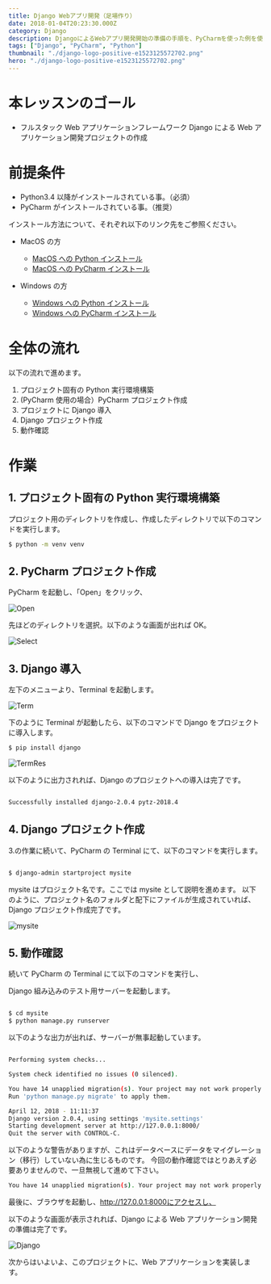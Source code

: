```yaml
---
title: Django Webアプリ開発（足場作り）
date: 2018-01-04T20:23:30.000Z
category: Django
description: DjangoによるWebアプリ開発開始の準備の手順を、PyCharmを使った例を使ってご紹介いたします。
tags: ["Django", "PyCharm", "Python"]
thumbnail: "./django-logo-positive-e1523125572702.png"
hero: "./django-logo-positive-e1523125572702.png"
---
```


# 本レッスンのゴール

- フルスタック Web アプリケーションフレームワーク Django による Web アプリケーション開発プロジェクトの作成

# 前提条件

- Python3.4 以降がインストールされている事。（必須）
- PyCharm がインストールされている事。（推奨）

<attention>

インストール方法について、それぞれ以下のリンク先をご参照ください。

- MacOS の方

  - <a href="https://startappdevfrom35.com/pythondevenvformacos/">MacOS への Python インストール</a>
  - <a href="https://startappdevfrom35.com/pycharminstallformacos/">MacOS への PyCharm インストール</a>

- Windows の方

  - <a href="https://startappdevfrom35.com/pythondevenvinstallforwindows/">Windows への Python インストール</a>
  - <a href="https://startappdevfrom35.com/pycharminstallforwindows/">Windows への PyCharm インストール</a>

</attention>

# 全体の流れ

以下の流れで進めます。

1. プロジェクト固有の Python 実行環境構築
2. (PyCharm 使用の場合）PyCharm プロジェクト作成
3. プロジェクトに Django 導入
4. Django プロジェクト作成
5. 動作確認

<adsence></adsence>

# 作業

## 1. プロジェクト固有の Python 実行環境構築

プロジェクト用のディレクトリを作成し、作成したディレクトリで以下のコマンドを実行します。

```bash
$ python -m venv venv
```

## 2. PyCharm プロジェクト作成

PyCharm を起動し、「Open」をクリック、

![Open](ffc462a8abe209d4699fb705cfe05e13.png)

先ほどのディレクトリを選択。以下のような画面が出れば OK。

![Select](7c5dc0bccc7f97ae49443f972faeebf4.png)

## 3. Django 導入

左下のメニューより、Terminal を起動します。

![Term](eadc4de1dfbe9249682238f6f08dae4f.png)

下のように Terminal が起動したら、以下のコマンドで Django をプロジェクトに導入します。

```bash
$ pip install django
```

![TermRes](74a37b432d0db87c57b1d82611ae2862.png)

以下のように出力されれば、Django のプロジェクトへの導入は完了です。

```bash

Successfully installed django-2.0.4 pytz-2018.4

```

## 4. Django プロジェクト作成

3.の作業に続いて、PyCharm の Terminal にて、以下のコマンドを実行します。

```bash

$ django-admin startproject mysite

```

<point>mysite はプロジェクト名です。ここでは mysite として説明を進めます。</point>
以下のように、プロジェクト名のフォルダと配下にファイルが生成されていれば、
Django プロジェクト作成完了です。

![mysite](3209ab2450de3515048a3e2286f5953b.png)

## 5. 動作確認

続いて PyCharm の Terminal にて以下のコマンドを実行し、

Django 組み込みのテスト用サーバーを起動します。

```bash

$ cd mysite
$ python manage.py runserver

```

以下のような出力が出れば、サーバーが無事起動しています。

```bash

Performing system checks...

System check identified no issues (0 silenced).

You have 14 unapplied migration(s). Your project may not work properly until you apply the migrations for app(s): admin, auth, contenttypes, sessions.
Run 'python manage.py migrate' to apply them.

April 12, 2018 - 11:11:37
Django version 2.0.4, using settings 'mysite.settings'
Starting development server at http://127.0.0.1:8000/
Quit the server with CONTROL-C.

```

<attention>
以下のような警告がありますが、これはデータベースにデータをマイグレーション（移行）していない為に生じるものです。
今回の動作確認ではとりあえず必要ありませんので、一旦無視して進めて下さい。

```bash
You have 14 unapplied migration(s). Your project may not work properly until you apply the migrations for app(s): admin, auth, contenttypes, sessions. Run 'python manage.py migrate' to apply them.
```

</attention>

最後に、ブラウザを起動し、http://127.0.0.1:8000にアクセスし、

以下のような画面が表示されれば、Django による Web アプリケーション開発の準備は完了です。

![Django](d1209fa3e775b9d986c694921a098b78.png)

次からはいよいよ、このプロジェクトに、Web アプリケーションを実装します。
